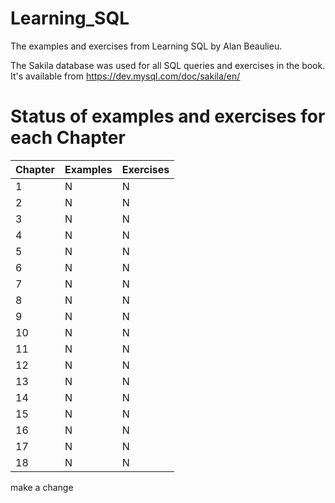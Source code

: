 # Learning_SQL
The examples and exercises from Learning SQL by Alan Beaulieu.

The Sakila database was used for all SQL queries and exercises in the book.  It's available from https://dev.mysql.com/doc/sakila/en/

# Status of examples and exercises for each Chapter

| Chapter | Examples | Exercises |
| --- | -------- | --------- |
| 1 | N | N |
| 2 | N | N |
| 3 | N | N |
| 4 | N | N |
| 5 | N | N |
| 6 | N | N |
| 7 | N | N |
| 8 | N | N |
| 9 | N | N |
| 10 | N | N |
| 11 | N | N |
| 12 | N | N |
| 13 | N | N |
| 14 | N | N |
| 15 | N | N |
| 16 | N | N |
| 17 | N | N |
| 18 | N | N |


make a change